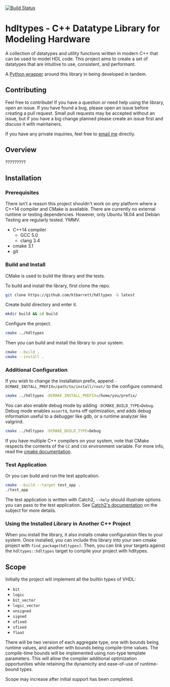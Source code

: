 [![Build Status](https://travis-ci.org/ktbarrett/hdltypes.svg?branch=master)](https://travis-ci.org/ktbarrett/hdltypes)

# hdltypes - C++ Datatype Library for Modeling Hardware

A collection of datatypes and utility functions written in modern C++ that can be used to model HDL code.
This project aims to create a set of datatypes that are intuitive to use, consistent, and performant.

A [Python wrapper](https://github.com/ktbarrett/pyhdltypes) around this library in being developed in tandem.

## Contributing

Feel free to contribute!
If you have a question or need help using the library, open an issue.
If you have found a bug, please open an issue before creating a pull request.
Small pull requests may be accepted without an issue, but if you have a big change planned please create an issue first and discuss it with maintainers.

If you have any private inquiries, feel free to [email me](mailto:dev.ktbarrett@gmail.com) directly.

## Overview

?????????

## Installation

### Prerequisites

There isn't a reason this project shouldn't work on *any* platform where a C++14 compiler and CMake is available.
There are currently no external runtime or testing dependencies.
However, only Ubuntu 18.04 and Debian Testing are regularly tested. YMMV.

- C++14 compiler
  - GCC 5.0
  - clang 3.4
- cmake 3.1
- git

### Build and Install

CMake is used to build the library and the tests.

To build and install the library, first clone the repo.

```bash
git clone https://github.com/ktbarrett/hdltypes -b latest
```

Create build directory and enter it.

```bash
mkdir build && cd build
```

Configure the project.

```bash
cmake ../hdltypes
```

Then you can build and install the library to your system.

```bash
cmake --build .
cmake --install .
```

### Additional Configuration

If you wish to change the installation prefix, append `-DCMAKE_INSTALL_PREFIX=/path/to/install/root/` to the configure command.

```bash
cmake ../hdltypes -DCMAKE_INSTALL_PREFIX=/home/you/prefix/
```

You can also enable debug mode by adding `-DCMAKE_BUILD_TYPE=Debug`.
Debug mode enables `assert`s, turns off optimization, and adds debug information useful to a debugger like gdb, or a runtime analyzer like valgrind.

```bash
cmake ../hdltypes -DCMAKE_BUILD_TYPE=Debug
```

If you have multiple C++ compilers on your system, note that CMake respects the contents of the `CC` and `CXX` environment variable.
For more info, read the [cmake documentation](https://cmake.org/cmake/help/latest/).


### Test Application

Or you can build and run the test application.

```bash
cmake --build --target test_app .
./test_app
```

The test application is written with Catch2, `--help` should illustrate options you can pass to the test application.
See [Catch2's documentation](https://github.com/catchorg/Catch2/blob/master/docs/command-line.md#top) on the subject for more details.

### Using the Installed Library in Another C++ Project

When you install the library, it also installs cmake configuration files to your system.
Once installed, you can include this library into your own cmake project with `find_package(hdltypes)`.
Then, you can link your targets against the `hdltypes::hdltypes` target to compile your project with hdltypes.

## Scope

Initially the project will implement all the builtin types of VHDL:

- `bit`
- `logic`
- `bit_vector`
- `logic_vector`
- `unsigned`
- `signed`
- `ufixed`
- `sfixed`
- `float`

There will be two version of each aggregate type, one with bounds being runtime values, and another with bounds being compile-time values.
The compile-time bounds will be implemented using non-type template parameters.
This will allow the compiler additional optimization opportunities while retaining the dynamicity and ease-of-use of runtime-bound types.

Scope may increase after initial support has been completed.
